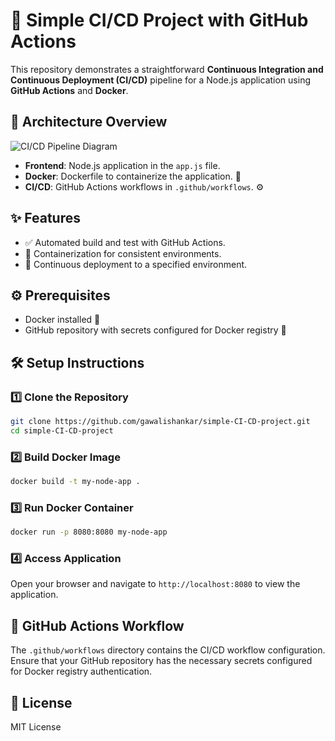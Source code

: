 # 🚀 Simple CI/CD Project with GitHub Actions

This repository demonstrates a straightforward **Continuous Integration and Continuous Deployment (CI/CD)** pipeline for a Node.js application using **GitHub Actions** and **Docker**.

## 🧩 Architecture Overview

![CI/CD Pipeline Diagram](images/cicd_pipeline.png)

* **Frontend**: Node.js application in the `app.js` file.
* **Docker**: Dockerfile to containerize the application. 🐳
* **CI/CD**: GitHub Actions workflows in `.github/workflows`. ⚙️

## ✨ Features

* ✅ Automated build and test with GitHub Actions.
* 🐳 Containerization for consistent environments.
* 🚀 Continuous deployment to a specified environment.

## ⚙️ Prerequisites

* Docker installed 🐳
* GitHub repository with secrets configured for Docker registry 🔐

## 🛠 Setup Instructions

### 1️⃣ Clone the Repository

```bash
git clone https://github.com/gawalishankar/simple-CI-CD-project.git
cd simple-CI-CD-project
```

### 2️⃣ Build Docker Image

```bash
docker build -t my-node-app .
```

### 3️⃣ Run Docker Container

```bash
docker run -p 8080:8080 my-node-app
```

### 4️⃣ Access Application

Open your browser and navigate to `http://localhost:8080` to view the application.

## 🔄 GitHub Actions Workflow

The `.github/workflows` directory contains the CI/CD workflow configuration. Ensure that your GitHub repository has the necessary secrets configured for Docker registry authentication.

## 📄 License

MIT License
